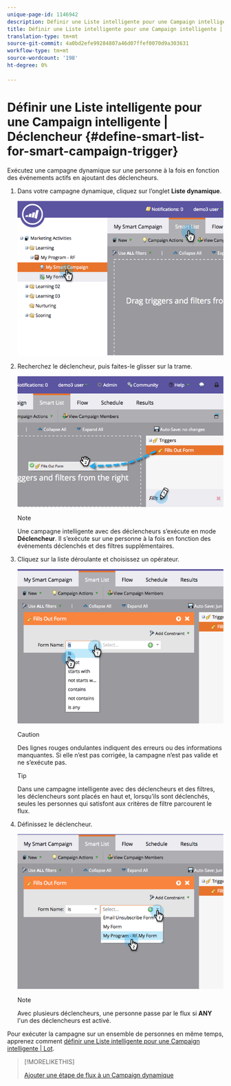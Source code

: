 ```yaml
---
unique-page-id: 1146942
description: Définir une Liste intelligente pour une Campaign intelligente | Déclencheur - Documents marketing - Documentation du produit
title: Définir une Liste intelligente pour une Campaign intelligente | Déclencheur
translation-type: tm+mt
source-git-commit: 4a0bd2efe99284807a46d07ffef0070d9a303631
workflow-type: tm+mt
source-wordcount: '198'
ht-degree: 0%

---
```



# Définir une Liste intelligente pour une Campaign intelligente | Déclencheur {#define-smart-list-for-smart-campaign-trigger}

Exécutez une campagne dynamique sur une personne à la fois en fonction des événements actifs en ajoutant des déclencheurs.

1. Dans votre campagne dynamique, cliquez sur l’onglet **Liste dynamique**.

   ![](assets/image2014-9-19-16-3a22-3a55.png)

1. Recherchez le déclencheur, puis faites-le glisser sur la trame.

   ![](assets/image2014-9-19-16-3a23-3a24.png)

   >[!NOTE]
   >
   >Une campagne intelligente avec des déclencheurs s’exécute en mode **Déclencheur**. Il s’exécute sur une personne à la fois en fonction des événements déclenchés et des filtres supplémentaires.

1. Cliquez sur la liste déroulante et choisissez un opérateur.

   ![](assets/image2014-9-19-16-3a23-3a29.png)

   >[!CAUTION]
   >
   >Des lignes rouges ondulantes indiquent des erreurs ou des informations manquantes. Si elle n’est pas corrigée, la campagne n’est pas valide et ne s’exécute pas.

   >[!TIP]
   >
   >Dans une campagne intelligente avec des déclencheurs et des filtres, les déclencheurs sont placés en haut et, lorsqu’ils sont déclenchés, seules les personnes qui satisfont aux critères de filtre parcourent le flux.

1. Définissez le déclencheur.

   ![](assets/image2014-9-19-16-3a24-3a36.png)

   >[!NOTE]
   >
   >Avec plusieurs déclencheurs, une personne passe par le flux si **ANY** l&#39;un des déclencheurs est activé.

Pour exécuter la campagne sur un ensemble de personnes en même temps, apprenez comment [définir une Liste intelligente pour une Campaign intelligente | Lot](/help/marketo/product-docs/core-marketo-concepts/smart-campaigns/creating-a-smart-campaign/define-smart-list-for-smart-campaign-batch.md).

>[!MORELIKETHIS]
>
>[Ajouter une étape de flux à un Campaign dynamique](/help/marketo/product-docs/core-marketo-concepts/smart-campaigns/flow-actions/add-a-flow-step-to-a-smart-campaign.md)
